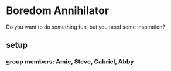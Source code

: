 # Boredom Annihilator
Do you want to do something fun, but you need some inspiration?

## setup

### group members: Amie, Steve, Gabriel, Abby